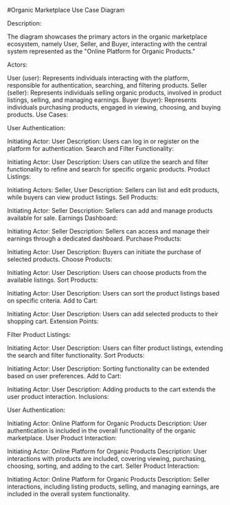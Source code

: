 #Organic Marketplace Use Case Diagram

Description:

The diagram showcases the primary actors in the organic marketplace ecosystem, namely User, Seller, and Buyer, interacting with the central system represented as the "Online Platform for Organic Products."

Actors:

User (user): Represents individuals interacting with the platform, responsible for authentication, searching, and filtering products.
Seller (seller): Represents individuals selling organic products, involved in product listings, selling, and managing earnings.
Buyer (buyer): Represents individuals purchasing products, engaged in viewing, choosing, and buying products.
Use Cases:

User Authentication:

Initiating Actor: User
Description: Users can log in or register on the platform for authentication.
Search and Filter Functionality:

Initiating Actor: User
Description: Users can utilize the search and filter functionality to refine and search for specific organic products.
Product Listings:

Initiating Actors: Seller, User
Description: Sellers can list and edit products, while buyers can view product listings.
Sell Products:

Initiating Actor: Seller
Description: Sellers can add and manage products available for sale.
Earnings Dashboard:

Initiating Actor: Seller
Description: Sellers can access and manage their earnings through a dedicated dashboard.
Purchase Products:

Initiating Actor: User
Description: Buyers can initiate the purchase of selected products.
Choose Products:

Initiating Actor: User
Description: Users can choose products from the available listings.
Sort Products:

Initiating Actor: User
Description: Users can sort the product listings based on specific criteria.
Add to Cart:

Initiating Actor: User
Description: Users can add selected products to their shopping cart.
Extension Points:

Filter Product Listings:

Initiating Actor: User
Description: Users can filter product listings, extending the search and filter functionality.
Sort Products:

Initiating Actor: User
Description: Sorting functionality can be extended based on user preferences.
Add to Cart:

Initiating Actor: User
Description: Adding products to the cart extends the user product interaction.
Inclusions:

User Authentication:

Initiating Actor: Online Platform for Organic Products
Description: User authentication is included in the overall functionality of the organic marketplace.
User Product Interaction:

Initiating Actor: Online Platform for Organic Products
Description: User interactions with products are included, covering viewing, purchasing, choosing, sorting, and adding to the cart.
Seller Product Interaction:

Initiating Actor: Online Platform for Organic Products
Description: Seller interactions, including listing products, selling, and managing earnings, are included in the overall system functionality.
